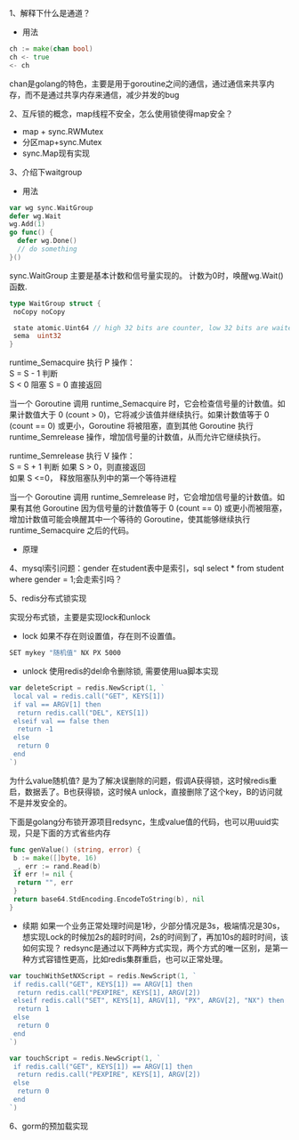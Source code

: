 1、解释下什么是通道？

* 用法

```go
ch := make(chan bool)
ch <- true
<- ch
```

chan是golang的特色，主要是用于goroutine之间的通信，通过通信来共享内存，而不是通过共享内存来通信，减少并发的bug

2、互斥锁的概念，map线程不安全，怎么使用锁使得map安全？

* map + sync.RWMutex
* 分区map+sync.Mutex
* sync.Map现有实现

3、介绍下waitgroup

* 用法

```go
var wg sync.WaitGroup
defer wg.Wait
wg.Add(1)
go func() {
  defer wg.Done()
  // do something
}()

```

sync.WaitGroup 主要是基本计数和信号量实现的。
计数为0时，唤醒wg.Wait()函数.

```go
type WaitGroup struct {
 noCopy noCopy

 state atomic.Uint64 // high 32 bits are counter, low 32 bits are waiter count.
 sema  uint32
}
```

runtime_Semacquire 执行 P 操作：  
S = S - 1
判断  
    S < 0 阻塞
    S = 0 直接返回

当一个 Goroutine 调用 runtime_Semacquire 时，它会检查信号量的计数值。如果计数值大于 0 (count > 0)，它将减少该值并继续执行。如果计数值等于 0 (count == 0) 或更小，Goroutine 将被阻塞，直到其他 Goroutine 执行 runtime_Semrelease 操作，增加信号量的计数值，从而允许它继续执行。

runtime_Semrelease 执行 V 操作：  
S = S + 1
判断
如果 S > 0，则直接返回  
如果 S <=0， 释放阻塞队列中的第一个等待进程

当一个 Goroutine 调用 runtime_Semrelease 时，它会增加信号量的计数值。如果有其他 Goroutine 因为信号量的计数值等于 0 (count == 0) 或更小而被阻塞，增加计数值可能会唤醒其中一个等待的 Goroutine，使其能够继续执行 runtime_Semacquire 之后的代码。

* 原理

4、mysql索引问题：gender 在student表中是索引，sql select * from student where gender = 1;会走索引吗？

5、redis分布式锁实现

实现分布式锁，主要是实现lock和unlock

* lock
如果不存在则设置值，存在则不设置值。

```bash
SET mykey "随机值" NX PX 5000
```

* unlock
使用redis的del命令删除锁, 需要使用lua脚本实现

```go
var deleteScript = redis.NewScript(1, `
 local val = redis.call("GET", KEYS[1])
 if val == ARGV[1] then
  return redis.call("DEL", KEYS[1])
 elseif val == false then
  return -1
 else
  return 0
 end
`)
```

为什么value随机值?
是为了解决误删除的问题，假调A获得锁，这时候redis重启，数据丢了。B也获得锁，这时候A unlock，直接删除了这个key，B的访问就不是并发安全的。

下面是golang分布锁开源项目redsync，生成value值的代码，也可以用uuid实现，只是下面的方式省些内存

```go
func genValue() (string, error) {
 b := make([]byte, 16)
 _, err := rand.Read(b)
 if err != nil {
  return "", err
 }
 return base64.StdEncoding.EncodeToString(b), nil
}
```

* 续期
如果一个业务正常处理时间是1秒，少部分情况是3s，极端情况是30s，想实现Lock的时候加2s的超时时间，2s的时间到了，再加10s的超时时间，该如何实现？
redsync是通过以下两种方式实现，两个方式的唯一区别，是第一种方式容错性更高，比如redis集群重启，也可以正常处理。

```go
var touchWithSetNXScript = redis.NewScript(1, `
 if redis.call("GET", KEYS[1]) == ARGV[1] then
  return redis.call("PEXPIRE", KEYS[1], ARGV[2])
 elseif redis.call("SET", KEYS[1], ARGV[1], "PX", ARGV[2], "NX") then
  return 1
 else
  return 0
 end
`)

var touchScript = redis.NewScript(1, `
 if redis.call("GET", KEYS[1]) == ARGV[1] then
  return redis.call("PEXPIRE", KEYS[1], ARGV[2])
 else
  return 0
 end
`)
```

6、gorm的预加载实现
